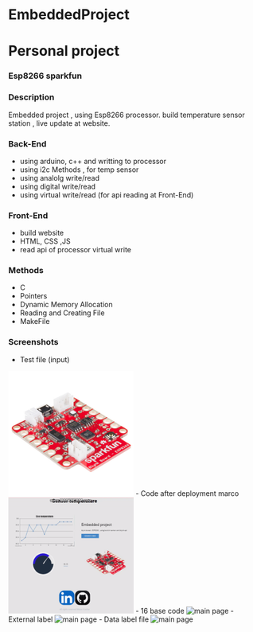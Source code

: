# EmbeddedProject

# Personal project

### Esp8266 sparkfun

### Description
Embedded project , using Esp8266 processor. 
build temperature sensor station , live update at website.

### Back-End
- using arduino, c++ and writting to processor
- using i2c Methods , for temp sensor
- using analolg write/read
- using digital write/read
- using virtual write/read (for api reading at Front-End)
### Front-End
- build website
- HTML, CSS ,JS
- read api of processor virtual write

### Methods
- C
- Pointers
- Dynamic Memory Allocation
- Reading and Creating File
- MakeFile
### Screenshots

- Test file (input)
<img src="/screenshots/esp8266.jpg" alt="main page" width=50% height=50% />
- Code after deployment marco
 <img src="/screenshots/gif web.gif" alt="main page" width=50% height=50%/>
- 16 base code
<img src="/screenshots/32 base code file.png" alt="main page"/>
- External label
 <img src="/screenshots/extern file.png" alt="main page"/>
- Data label file 
<img src="/screenshots/data label file.png" alt="main page"/>

